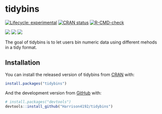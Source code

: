 
<!-- README.md is generated from README.Rmd. Please edit that file -->

# tidybins

<!-- badges: start -->

[![Lifecycle:
experimental](https://img.shields.io/badge/lifecycle-experimental-orange.svg)](https://www.tidyverse.org/lifecycle/#experimental)
[![CRAN
status](https://www.r-pkg.org/badges/version/tidybins)](https://CRAN.R-project.org/package=tidybins)
[![R-CMD-check](https://github.com/Harrison4192/tidybins/workflows/R-CMD-check/badge.svg)](https://github.com/Harrison4192/tidybins/actions)

[![](http://cranlogs.r-pkg.org/badges/grand-total/tidybins?color=blue)](https://cran.r-project.org/package=tidybins)
[![](https://img.shields.io/github/languages/code-size/Harrison4192/tidybins.svg)](https://github.com/Harrison4192/tidybins)
[![](https://img.shields.io/github/last-commit/Harrison4192/tidybins.svg)](https://github.com/Harrison4192/tidybins/commits/master)
<!-- badges: end -->

The goal of tidybins is to let users bin numeric data using different
mehods in a tidy format.

## Installation

You can install the released version of tidybins from
[CRAN](https://CRAN.R-project.org) with:

``` r
install.packages("tidybins")
```

And the development version from [GitHub](https://github.com/) with:

``` r
# install.packages("devtools")
devtools::install_github("Harrison4192/tidybins")
```
